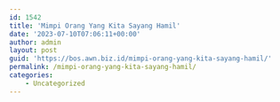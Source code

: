 ```yaml
---
id: 1542
title: 'Mimpi Orang Yang Kita Sayang Hamil'
date: '2023-07-10T07:06:11+00:00'
author: admin
layout: post
guid: 'https://bos.awn.biz.id/mimpi-orang-yang-kita-sayang-hamil/'
permalink: /mimpi-orang-yang-kita-sayang-hamil/
categories:
    - Uncategorized
---
```


